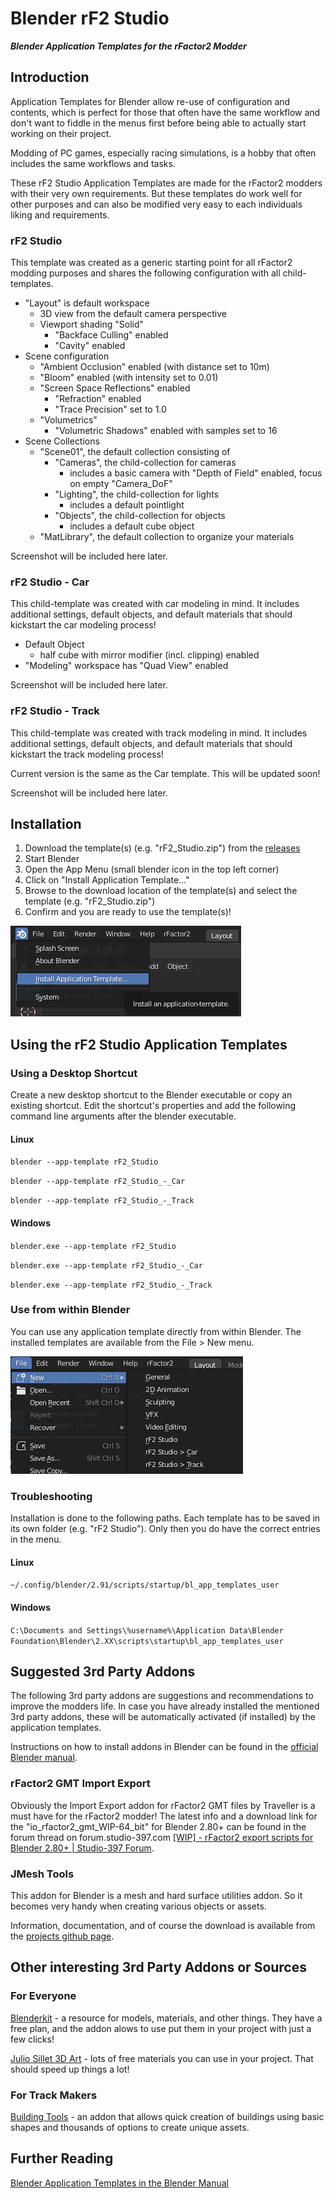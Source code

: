 # Blender rF2 Studio
__*Blender Application Templates for the rFactor2 Modder*__

## Introduction
Application Templates for Blender allow re-use of configuration and contents, which is perfect for those that often have the same workflow and don't want to fiddle in the menus first before being able to actually start working on their project.

Modding of PC games, especially racing simulations, is a hobby that often includes the same workflows and tasks.

These rF2 Studio Application Templates are made for the rFactor2 modders with their very own requirements. But these templates do work well for other purposes and can also be modified very easy to each individuals liking and requirements.

### rF2 Studio
This template was created as a generic starting point for all rFactor2 modding purposes and shares the following configuration with all child-templates.
- "Layout" is default workspace
  - 3D view from the default camera perspective
  - Viewport shading "Solid"
    - "Backface Culling" enabled
    - "Cavity" enabled
- Scene configuration
  - "Ambient Occlusion" enabled (with distance set to 10m)
  - "Bloom" enabled (with intensity set to 0.01)
  - "Screen Space Reflections" enabled
    - "Refraction" enabled
    - "Trace Precision" set to 1.0
  - "Volumetrics"
    - "Volumetric Shadows" enabled with samples set to 16
- Scene Collections
  - "Scene01", the default collection consisting of
    - "Cameras", the child-collection for cameras
      - includes a basic camera with "Depth of Field" enabled, focus on empty "Camera_DoF"
    - "Lighting", the child-collection for lights
      - includes a default pointlight
    - "Objects", the child-collection for objects
      - includes a default cube object
  - "MatLibrary", the default collection to organize your materials

Screenshot will be included here later.

### rF2 Studio - Car
This child-template was created with car modeling in mind. It includes additional settings, default objects, and default materials that should kickstart the car modeling process!
- Default Object
  - half cube with mirror modifier (incl. clipping) enabled
- "Modeling" workspace has "Quad View" enabled

Screenshot will be included here later.

### rF2 Studio - Track
This child-template was created with track modeling in mind. It includes additional settings, default objects, and default materials that should kickstart the track modeling process!

Current version is the same as the Car template. This will be updated soon!

Screenshot will be included here later.

## Installation
1. Download the template(s) (e.g. "rF2_Studio.zip") from the [releases](https://github.com/MrFuNK1/Blender-rF2-Studio/releases) 
2. Start Blender
3. Open the App Menu (small blender icon in the top left corner)
4. Click on "Install Application Template..."
5. Browse to the download location of the template(s) and select the template (e.g. "rF2_Studio.zip")
6. Confirm and you are ready to use the template(s)! 

![Installation Screenshot](/screenshots/installation.png)

## Using the rF2 Studio Application Templates

### Using a Desktop Shortcut

Create a new desktop shortcut to the Blender executable or copy an existing shortcut. Edit the shortcut's properties and add the following command line arguments after the blender executable.

#### Linux

`blender --app-template rF2_Studio`

`blender --app-template rF2_Studio_-_Car`

`blender --app-template rF2_Studio_-_Track`


#### Windows

`blender.exe --app-template rF2_Studio`

`blender.exe --app-template rF2_Studio_-_Car`

`blender.exe --app-template rF2_Studio_-_Track`

### Use from within Blender
You can use any application template directly from within Blender. The installed templates are available from the File > New menu.

![Usage Screenshot](/screenshots/usage.png)

### Troubleshooting
Installation is done to the following paths. Each template has to be saved in its own folder (e.g. "rF2 Studio"). Only then you do have the correct entries in the menu.

#### Linux

`~/.config/blender/2.91/scripts/startup/bl_app_templates_user`

#### Windows

`C:\Documents and Settings\%username%\Application Data\Blender Foundation\Blender\2.XX\scripts\startup\bl_app_templates_user`

## Suggested 3rd Party Addons
The following 3rd party addons are suggestions and recommendations to improve the modders life. In case you have already installed the mentioned 3rd party addons, these will be automatically activated (if installed) by the application templates.

Instructions on how to install addons in Blender can be found in the [official Blender manual](https://docs.blender.org/manual/en/latest/editors/preferences/addons.html?highlight=addons#enabling-and-disabling).

### rFactor2 GMT Import Export
Obviously the Import Export addon for rFactor2 GMT files by Traveller is a must have for the rFactor2 modder! The latest info and a download link for the "io_rfactor2_gmt_WIP-64_bit" for Blender 2.80+ can be found in the forum thread on forum.studio-397.com [[WIP] - rFactor2 export scripts for Blender 2.80+ | Studio-397 Forum](https://forum.studio-397.com/index.php?threads/rfactor2-export-scripts-for-blender-2-80.68007/).

### JMesh Tools
This addon for Blender is a mesh and hard surface utilities addon. So it becomes very handy when creating various objects or assets.

Information, documentation, and of course the download is available from the [projects github page](https://github.com/jayanam/jmesh-tools).

## Other interesting 3rd Party Addons or Sources

### For Everyone
[Blenderkit](https://www.blenderkit.com/) - a resource for models, materials, and other things. They have a free plan, and the addon alows to use put them in your project with just a few clicks!

[Julio Sillet 3D Art](https://gumroad.com/juliosillet?sort=page_layout) - lots of free materials you can use in your project. That should speed up things a lot!

### For Track Makers
[Building Tools](https://ranjian0.github.io/building_tools/) - an addon that allows quick creation of buildings using basic shapes and thousands of options to create unique assets.

## Further Reading
[Blender Application Templates in the Blender Manual](https://docs.blender.org/manual/en/latest/advanced/app_templates.html)
